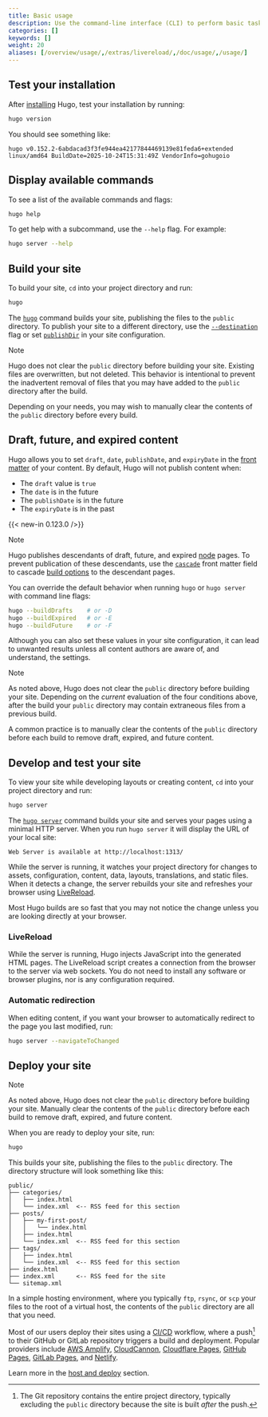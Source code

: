 ```yaml
---
title: Basic usage
description: Use the command-line interface (CLI) to perform basic tasks.
categories: []
keywords: []
weight: 20
aliases: [/overview/usage/,/extras/livereload/,/doc/usage/,/usage/]
---
```


## Test your installation

After [installing] Hugo, test your installation by running:

```sh
hugo version
```

You should see something like:

```text
hugo v0.152.2-6abdacad3f3fe944ea42177844469139e81feda6+extended linux/amd64 BuildDate=2025-10-24T15:31:49Z VendorInfo=gohugoio
```

## Display available commands

To see a list of the available commands and flags:

```sh
hugo help
```

To get help with a subcommand, use the `--help` flag. For example:

```sh
hugo server --help
```

## Build your site

To build your site, `cd` into your project directory and run:

```sh
hugo
```

The [`hugo`] command builds your site, publishing the files to the `public` directory. To publish your site to a different directory, use the [`--destination`] flag or set [`publishDir`] in your site configuration.

> [!note]
> Hugo does not clear the `public` directory before building your site. Existing files are overwritten, but not deleted. This behavior is intentional to prevent the inadvertent removal of files that you may have added to the `public` directory after the build.
>
> Depending on your needs, you may wish to manually clear the contents of the `public` directory before every build.

## Draft, future, and expired content

Hugo allows you to set `draft`, `date`, `publishDate`, and `expiryDate` in the [front matter] of your content. By default, Hugo will not publish content when:

- The `draft` value is `true`
- The `date` is in the future
- The `publishDate` is in the future
- The `expiryDate` is in the past

{{< new-in 0.123.0 />}}

> [!note]
> Hugo publishes descendants of draft, future, and expired [node](g) pages. To prevent publication of these descendants, use the [`cascade`] front matter field to cascade [build options] to the descendant pages.

You can override the default behavior when running `hugo` or `hugo server` with command line flags:

```sh
hugo --buildDrafts    # or -D
hugo --buildExpired   # or -E
hugo --buildFuture    # or -F
```

Although you can also set these values in your site configuration, it can lead to unwanted results unless all content authors are aware of, and understand, the settings.

> [!note]
> As noted above, Hugo does not clear the `public` directory before building your site. Depending on the _current_ evaluation of the four conditions above, after the build your `public` directory may contain extraneous files from a previous build.
>
> A common practice is to manually clear the contents of the `public` directory before each build to remove draft, expired, and future content.

## Develop and test your site

To view your site while developing layouts or creating content, `cd` into your project directory and run:

```sh
hugo server
```

The [`hugo server`] command builds your site and serves your pages using a minimal HTTP server. When you run `hugo server` it will display the URL of your local site:

```text
Web Server is available at http://localhost:1313/ 
```

While the server is running, it watches your project directory for changes to assets, configuration, content, data, layouts, translations, and static files. When it detects a change, the server rebuilds your site and refreshes your browser using [LiveReload].

Most Hugo builds are so fast that you may not notice the change unless you are looking directly at your browser.

### LiveReload

While the server is running, Hugo injects JavaScript into the generated HTML pages. The LiveReload script creates a connection from the browser to the server via web sockets. You do not need to install any software or browser plugins, nor is any configuration required.

### Automatic redirection

When editing content, if you want your browser to automatically redirect to the page you last modified, run:

```sh
hugo server --navigateToChanged
```

## Deploy your site

> [!note]
> As noted above, Hugo does not clear the `public` directory before building your site. Manually clear the contents of the `public` directory before each build to remove draft, expired, and future content.

When you are ready to deploy your site, run:

```sh
hugo
```

This builds your site, publishing the files to the `public` directory. The directory structure will look something like this:

```text
public/
├── categories/
│   ├── index.html
│   └── index.xml  <-- RSS feed for this section
├── posts/
│   ├── my-first-post/
│   │   └── index.html
│   ├── index.html
│   └── index.xml  <-- RSS feed for this section
├── tags/
│   ├── index.html
│   └── index.xml  <-- RSS feed for this section
├── index.html
├── index.xml      <-- RSS feed for the site
└── sitemap.xml
```

In a simple hosting environment, where you typically `ftp`, `rsync`, or `scp` your files to the root of a virtual host, the contents of the `public` directory are all that you need.

Most of our users deploy their sites using a [CI/CD](g) workflow, where a push[^1] to their GitHub or GitLab repository triggers a build and deployment. Popular providers include [AWS Amplify], [CloudCannon], [Cloudflare Pages], [GitHub Pages], [GitLab Pages], and [Netlify].

Learn more in the [host and deploy] section.

[^1]: The Git repository contains the entire project directory, typically excluding the `public` directory because the site is built _after_ the push.

[`--destination`]: /commands/hugo/#options
[`cascade`]: /content-management/front-matter/#cascade
[`hugo server`]: /commands/hugo_server/
[`hugo`]: /commands/hugo/
[`publishDir`]: /configuration/all/#publishdir
[AWS Amplify]: https://aws.amazon.com/amplify/
[build options]: /content-management/build-options/
[CloudCannon]: https://cloudcannon.com/
[Cloudflare Pages]: https://pages.cloudflare.com/
[front matter]: /content-management/front-matter/
[GitHub Pages]: https://pages.github.com/
[GitLab Pages]: https://docs.gitlab.com/ee/user/project/pages/
[host and deploy]: /host-and-deploy/
[installing]: /installation/
[LiveReload]: https://github.com/livereload/livereload-js
[Netlify]: https://www.netlify.com/
